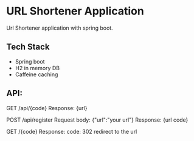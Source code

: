 # URL Shortener Application

Url Shortener application with spring boot.
## Tech Stack
-  Spring boot
-  H2 in memory DB
-  Caffeine caching


## API:

GET   /api/{code}
Response: {url}

POST    /api/register
Request body: {"url":"your url"}
Response:
{url code}

GET     /{code}
Response: code: 302 redirect to the url




